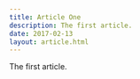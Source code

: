 ```yaml
---
title: Article One
description: The first article.
date: 2017-02-13
layout: article.html
---
```


The first article.
